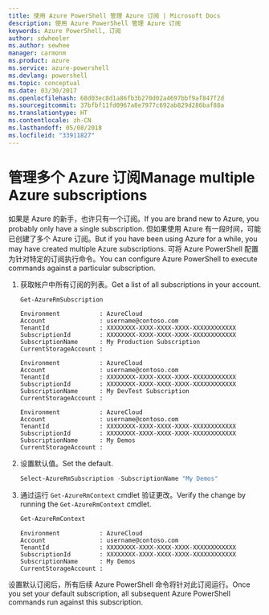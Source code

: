 ```yaml
---
title: 使用 Azure PowerShell 管理 Azure 订阅 | Microsoft Docs
description: 使用 Azure PowerShell 管理 Azure 订阅
keywords: Azure PowerShell, 订阅
author: sdwheeler
ms.author: sewhee
manager: carmonm
ms.product: azure
ms.service: azure-powershell
ms.devlang: powershell
ms.topic: conceptual
ms.date: 03/30/2017
ms.openlocfilehash: 68d03ec8d1a86fb3b270d02a4697bbf9af847f2d
ms.sourcegitcommit: 37bfbf11fd0967a8e7977c692ab829d286baf88a
ms.translationtype: HT
ms.contentlocale: zh-CN
ms.lasthandoff: 05/08/2018
ms.locfileid: "33911827"
---
```

# <a name="manage-multiple-azure-subscriptions"></a><span data-ttu-id="2215a-104">管理多个 Azure 订阅</span><span class="sxs-lookup"><span data-stu-id="2215a-104">Manage multiple Azure subscriptions</span></span>

<span data-ttu-id="2215a-105">如果是 Azure 的新手，也许只有一个订阅。</span><span class="sxs-lookup"><span data-stu-id="2215a-105">If you are brand new to Azure, you probably only have a single subscription.</span></span> <span data-ttu-id="2215a-106">但如果使用 Azure 有一段时间，可能已创建了多个 Azure 订阅。</span><span class="sxs-lookup"><span data-stu-id="2215a-106">But if you have been using Azure for a while, you may have created multiple Azure subscriptions.</span></span> <span data-ttu-id="2215a-107">可将 Azure PowerShell 配置为针对特定的订阅执行命令。</span><span class="sxs-lookup"><span data-stu-id="2215a-107">You can configure Azure PowerShell to execute commands against a particular subscription.</span></span>

1. <span data-ttu-id="2215a-108">获取帐户中所有订阅的列表。</span><span class="sxs-lookup"><span data-stu-id="2215a-108">Get a list of all subscriptions in your account.</span></span>

    ```powershell
    Get-AzureRmSubscription
    ```

    ```
    Environment           : AzureCloud
    Account               : username@contoso.com
    TenantId              : XXXXXXXX-XXXX-XXXX-XXXX-XXXXXXXXXXXX
    SubscriptionId        : XXXXXXXX-XXXX-XXXX-XXXX-XXXXXXXXXXXX
    SubscriptionName      : My Production Subscription
    CurrentStorageAccount :

    Environment           : AzureCloud
    Account               : username@contoso.com
    TenantId              : XXXXXXXX-XXXX-XXXX-XXXX-XXXXXXXXXXXX
    SubscriptionId        : XXXXXXXX-XXXX-XXXX-XXXX-XXXXXXXXXXXX
    SubscriptionName      : My DevTest Subscription
    CurrentStorageAccount :

    Environment           : AzureCloud
    Account               : username@contoso.com
    TenantId              : XXXXXXXX-XXXX-XXXX-XXXX-XXXXXXXXXXXX
    SubscriptionId        : XXXXXXXX-XXXX-XXXX-XXXX-XXXXXXXXXXXX
    SubscriptionName      : My Demos
    CurrentStorageAccount :
    ```

2. <span data-ttu-id="2215a-109">设置默认值。</span><span class="sxs-lookup"><span data-stu-id="2215a-109">Set the default.</span></span>

    ```powershell
    Select-AzureRmSubscription -SubscriptionName "My Demos"
    ```

3. <span data-ttu-id="2215a-110">通过运行 `Get-AzureRmContext` cmdlet 验证更改。</span><span class="sxs-lookup"><span data-stu-id="2215a-110">Verify the change by running the `Get-AzureRmContext` cmdlet.</span></span>

    ```powershell
    Get-AzureRmContext
    ```

    ```
    Environment           : AzureCloud
    Account               : username@contoso.com
    TenantId              : XXXXXXXX-XXXX-XXXX-XXXX-XXXXXXXXXXXX
    SubscriptionId        : XXXXXXXX-XXXX-XXXX-XXXX-XXXXXXXXXXXX
    SubscriptionName      : My Demos
    CurrentStorageAccount :
    ```

<span data-ttu-id="2215a-111">设置默认订阅后，所有后续 Azure PowerShell 命令将针对此订阅运行。</span><span class="sxs-lookup"><span data-stu-id="2215a-111">Once you set your default subscription, all subsequent Azure PowerShell commands run against this subscription.</span></span>
